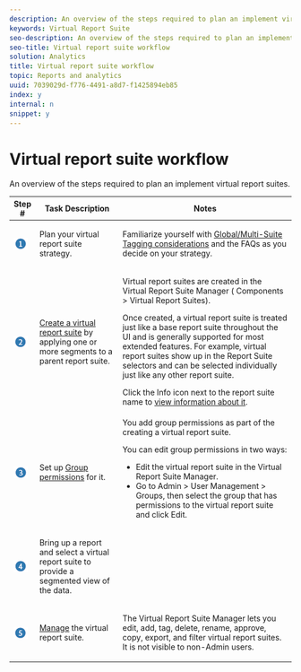 ```yaml
---
description: An overview of the steps required to plan an implement virtual report suites.
keywords: Virtual Report Suite
seo-description: An overview of the steps required to plan an implement virtual report suites.
seo-title: Virtual report suite workflow
solution: Analytics
title: Virtual report suite workflow
topic: Reports and analytics
uuid: 7039029d-f776-4491-a8d7-f1425894eb85
index: y
internal: n
snippet: y
---
```


# Virtual report suite workflow

An overview of the steps required to plan an implement virtual report suites.

<table id="table_0E561F62247A4D01B6E7180560082DC9"> 
 <thead> 
  <tr> 
   <th colname="col1" class="entry"> Step # </th> 
   <th colname="col2" class="entry"> Task Description </th> 
   <th colname="col3" class="entry"> Notes </th> 
  </tr> 
 </thead>
 <tbody> 
  <tr> 
   <td colname="col1"> <img placement="break" align="center"  src="assets/step1_icon.png" id="image_15849358972A4846A54FCB51997576D5" /> </td> 
   <td colname="col2"> Plan your virtual report suite strategy. </td> 
   <td colname="col3"> <p>Familiarize yourself with <a href="../../../components/vrs/vrs-considerations.md#concept_3DC65B7C9CA74C4AB291B7673E8B34B8" format="dita" scope="local"> Global/Multi-Suite Tagging considerations</a> and the FAQs as you decide on your strategy. </p> </td> 
  </tr> 
  <tr> 
   <td colname="col1"> <img placement="break" align="center"  src="assets/step2_icon.png" id="image_372B2C65DFAD46E39AE4D715313ABD0E" /> </td> 
   <td colname="col2"> <a href="../../../components/vrs/c-workflow-vrs/vrs-create.md#concept_442D6A63FE814CB6BA33016493AAB05A" format="dita" scope="local"> Create a virtual report suite</a> by applying one or more segments to a parent report suite. </td> 
   <td colname="col3"> <p>Virtual report suites are created in the Virtual Report Suite Manager (<span class="ignoretag"><span class="uicontrol"> Components</span> &gt; <span class="uicontrol"> Virtual Report Suites</span></span>). </p> <p>Once created, a virtual report suite is treated just like a base report suite throughout the UI and is generally supported for most extended features. For example, virtual report suites show up in the Report Suite selectors and can be selected individually just like any other report suite. </p> <p> Click the Info icon next to the report suite name to <a href="../../../components/vrs/c-workflow-vrs/vrs-view.md#concept_6B3069E5E3ED4F9FA33165FBEA6CA31A" format="dita" scope="local"> view information about it</a>. </p> </td> 
  </tr> 
  <tr> 
   <td colname="col1"> <img placement="break" align="center"  src="assets/step3_icon.png" id="image_30DB956290CC4E64A7085B46364BE059" /> </td> 
   <td colname="col2">Set up <a href="../../../components/vrs/c-workflow-vrs/vrs-create.md#concept_442D6A63FE814CB6BA33016493AAB05A" format="dita" scope="local"> Group permissions</a> for it. </td> 
   <td colname="col3">You add group permissions as part of the creating a virtual report suite. <p>You can edit group permissions in two ways: </p> 
    <ul id="ul_0F086E194F59494BB73782F78599D8C1"> 
     <li id="li_38E186FC651F4E4DA07BA6F44A9173E6">Edit the virtual report suite in the Virtual Report Suite Manager. </li> 
     <li id="li_70D3A9B384D147E0B662080FAD3F0E30">Go to <span class="ignoretag"><span class="uicontrol"> Admin</span> &gt; <span class="uicontrol"> User Management</span> &gt; <span class="uicontrol"> Groups</span></span>, then select the group that has permissions to the virtual report suite and click <span class="uicontrol"> Edit</span>. </li> 
    </ul> </td> 
  </tr> 
  <tr> 
   <td colname="col1"> <img placement="break" align="center"  src="assets/step4_icon.png" id="image_EE668438617643FB94730951D429ABEB" /> </td> 
   <td colname="col2"> <p>Bring up a report and select a virtual report suite to provide a segmented view of the data. </p> </td> 
   <td colname="col3"> </td> 
  </tr> 
  <tr> 
   <td colname="col1"> <img placement="break" align="center"  src="assets/step5_icon.png" id="image_E35AC9FA60DF411FBFCAB0C3F2B0DFB8" /> </td> 
   <td colname="col2"> <a href="../../../components/vrs/c-workflow-vrs/vrs-manage.md#concept_8742A82D16014E5D9D361A4F045C49FE" format="dita" scope="local"> Manage</a> the virtual report suite. </td> 
   <td colname="col3"> <p>The Virtual Report Suite Manager lets you edit, add, tag, delete, rename, approve, copy, export, and filter virtual report suites. It is not visible to non-Admin users. </p> </td> 
  </tr> 
 </tbody> 
</table>

